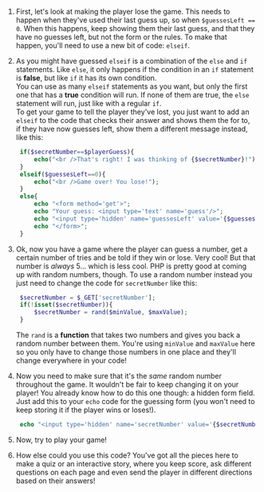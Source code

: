 1. First, let's look at making the player lose the game. This needs to happen when they've used their last guess up, so when `$guessesLeft == 0`. When this happens, keep showing them their last guess, and that they have no guesses left, but not the form or the rules. To make that happen, you'll need to use a new bit of code: `elseif`.

2. As you might have guessed `elseif` is a combination of the `else` and `if` statements. Like `else`, it only happens if the condition in an `if` statement is **false**, but like `if` it has its own condition.  
   You can use as many `elseif` statements as you want, but only the first one that has a **true** condition will run. If none of them are true, the `else` statement will run, just like with a regular `if`.  
   To get your game to tell the player they've lost, you just want to add an `elseif` to the code that checks their answer and shows them the for to, if they have now guesses left, show them a different message instead, like this:

   ```php
    if($secretNumber==$playerGuess){
        echo("<br />That's right! I was thinking of {$secretNumber}!");
    }
    elseif($guessesLeft==0){
        echo("<br />Game over! You lose!");
    }
    else{
        echo "<form method='get'>";
        echo "Your guess: <input type='text' name='guess'/>";
        echo "<input type='hidden' name='guessesLeft' value='{$guessesLeft}'/>";
        echo "</form>";   
    }
   ```

3. Ok, now you have a game where the player can guess a number, get a certain number of tries and be told if they win or lose. Very cool! But that number is _always_ 5... which is less cool. PHP is pretty good at coming up with random numbers, though. To use a random number instead you just need to change the code for `secretNumber` like this:

   ```php
    $secretNumber = $_GET['secretNumber'];
    if(!isset($secretNumber)){
        $secretNumber = rand($minValue, $maxValue);
    }
   ```

   The `rand` is a **function** that takes two numbers and gives you back a random number between them. You're using `minValue` and `maxValue` here so you only have to change those numbers in one place and they'll change everywhere in your code!

4. Now you need to make sure that it's the _same_ random number throughout the game. It wouldn't be fair to keep changing it on your player! You already know how to do this one though: a hidden form field. Just add this to your `echo` code for the guessing form \(you won't need to keep storing it if the player wins or loses!\).

   ```php
    echo "<input type='hidden' name='secretNumber' value='{$secretNumber}'/>";
   ```

5. Now, try to play your game!

6. How else could you use this code? You've got all the pieces here to make a quiz or an interactive story, where you keep score, ask different questions on each page and even send the player in different directions based on their answers!



